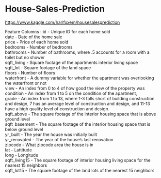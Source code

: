 # House-Sales-Prediction

https://www.kaggle.com/harlfoxem/housesalesprediction

Feature Columns :
  id - Unique ID for each home sold  
  date - Date of the home sale  
  price - Price of each home sold  
  bedrooms - Number of bedrooms  
  bathrooms - Number of bathrooms, where .5 accounts for a room with a toilet but no shower  
  sqft_living - Square footage of the apartments interior living space  
  sqft_lot - Square footage of the land space  
  floors - Number of floors  
  waterfront - A dummy variable for whether the apartment was overlooking the waterfront or not  
  view - An index from 0 to 4 of how good the view of the property was  
  condition - An index from 1 to 5 on the condition of the apartment,  
  grade - An index from 1 to 13, where 1-3 falls short of building construction and design, 7 has an average level of construction and design, and 11-13 have a high quality level of construction and design.    
  sqft_above - The square footage of the interior housing space that is above ground level  
  sqft_basement - The square footage of the interior housing space that is below ground level  
  yr_built - The year the house was initially built  
  yr_renovated - The year of the house’s last renovation  
  zipcode - What zipcode area the house is in  
  lat - Lattitude  
  long - Longitude  
  sqft_living15 - The square footage of interior housing living space for the nearest 15 neighbors  
  sqft_lot15 - The square footage of the land lots of the nearest 15 neighbors  
